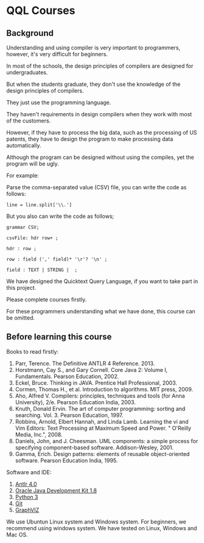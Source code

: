 # QQL Courses

## Background

Understanding and using compiler is very important to programmers, however, it's very difficult for beginners.

In most of the schools, the design principles of compilers are designed for undergraduates.

But when the students graduate, they don't use the knowledge of the design principles of compilers.

They just use the programming language. 

They haven't requirements in design compilers when they work with most of the customers.

However, if they have to process the big data, such as the processing of US patents, they have to design the program to make processing data automatically.

Although the program can be designed without using the compiles, yet the program will be ugly.

For example:

Parse the comma-separated value (CSV) file, you can write the code as follows:

`line = line.split['\\.']`

But you also can write the code as follows;

`grammar CSV;`

`csvFile: hdr row+ ;`

`hdr : row ;`

`row : field (',' field)* '\r'? '\n' ;`

`field : TEXT | STRING |  ;`

We  have designed the Quicktext Query Language, if you want to take part in this project.

Please complete courses firstly.

For these programmers understanding what we have done, this course can be omitted.

## Before learning this course

Books to read firstly:

1. Parr, Terence. The Definitive ANTLR 4 Reference. 2013.
2. Horstmann, Cay S., and Gary Cornell. Core Java 2: Volume I, Fundamentals. Pearson Education, 2002.
3. Eckel, Bruce. Thinking in JAVA. Prentice Hall Professional, 2003.
4. Cormen, Thomas H., et al. Introduction to algorithms. MIT press, 2009.
5. Aho, Alfred V. Compilers: principles, techniques and tools (for Anna University), 2/e. Pearson Education India, 2003.
6. Knuth, Donald Ervin. The art of computer programming: sorting and searching. Vol. 3. Pearson Education, 1997.
7. Robbins, Arnold, Elbert Hannah, and Linda Lamb. Learning the vi and Vim Editors: Text Processing at Maximum Speed and Power. " O'Reilly Media, Inc.", 2008.
8. Daniels, John, and J. Cheesman. UML components: a simple process for specifying component-based software. Addison-Wesley, 2001.
9. Gamma, Erich. Design patterns: elements of reusable object-oriented software. Pearson Education India, 1995. 

Software and IDE:

1. [Antlr 4.0](https://www.antlr.org/)
2. [Oracle Java Development Kit 1.8](https://www.oracle.com/technetwork/java/javase/downloads/index.html)
3. [Python 3](http://www.python.org)
4. [Git](https://git-scm.com/)
5. [GraphVIZ](http://graphviz.org/)

We use Ubuntun Linux system and Windows system.
For beginners, we recommend using windows system.
We have tested on Linux, Windows and Mac OS.

